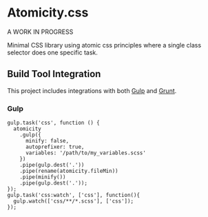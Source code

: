 # Atomicity.css

A WORK IN PROGRESS


Minimal CSS library using atomic css principles where a single class selector does one specific task.


## Build Tool Integration

This project includes integrations with both [Gulp](http://gulpjs.com/) and [Grunt](http://gruntjs.com/).


### Gulp

    gulp.task('css', function () {
      atomicity
        .gulp({
          minify: false,
          autoprefixer: true,
          variables: '/path/to/my_variables.scss'
        })
        .pipe(gulp.dest('.'))
        .pipe(rename(atomicity.fileMin))
        .pipe(minify())
        .pipe(gulp.dest('.'));
    });
    gulp.task('css:watch', ['css'], function(){
      gulp.watch(['css/**/*.scss'], ['css']);
    });